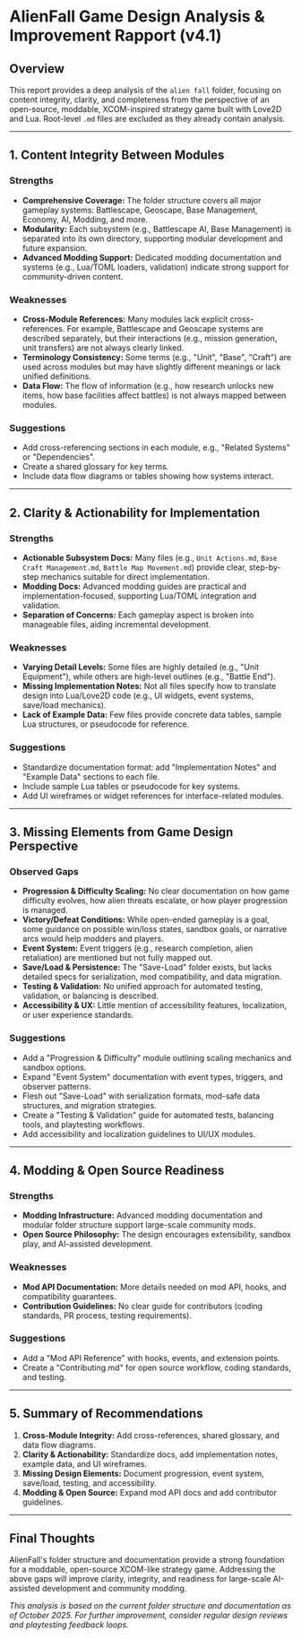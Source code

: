 # AlienFall Game Design Analysis & Improvement Rapport (v4.1)

## Overview
This report provides a deep analysis of the `alien fall` folder, focusing on content integrity, clarity, and completeness from the perspective of an open-source, moddable, XCOM-inspired strategy game built with Love2D and Lua. Root-level `.md` files are excluded as they already contain analysis.

---

## 1. Content Integrity Between Modules

### Strengths
- **Comprehensive Coverage:** The folder structure covers all major gameplay systems: Battlescape, Geoscape, Base Management, Economy, AI, Modding, and more.
- **Modularity:** Each subsystem (e.g., Battlescape AI, Base Management) is separated into its own directory, supporting modular development and future expansion.
- **Advanced Modding Support:** Dedicated modding documentation and systems (e.g., Lua/TOML loaders, validation) indicate strong support for community-driven content.

### Weaknesses
- **Cross-Module References:** Many modules lack explicit cross-references. For example, Battlescape and Geoscape systems are described separately, but their interactions (e.g., mission generation, unit transfers) are not always clearly linked.
- **Terminology Consistency:** Some terms (e.g., "Unit", "Base", "Craft") are used across modules but may have slightly different meanings or lack unified definitions.
- **Data Flow:** The flow of information (e.g., how research unlocks new items, how base facilities affect battles) is not always mapped between modules.

### Suggestions
- Add cross-referencing sections in each module, e.g., "Related Systems" or "Dependencies".
- Create a shared glossary for key terms.
- Include data flow diagrams or tables showing how systems interact.

---

## 2. Clarity & Actionability for Implementation

### Strengths
- **Actionable Subsystem Docs:** Many files (e.g., `Unit Actions.md`, `Base Craft Management.md`, `Battle Map Movement.md`) provide clear, step-by-step mechanics suitable for direct implementation.
- **Modding Docs:** Advanced modding guides are practical and implementation-focused, supporting Lua/TOML integration and validation.
- **Separation of Concerns:** Each gameplay aspect is broken into manageable files, aiding incremental development.

### Weaknesses
- **Varying Detail Levels:** Some files are highly detailed (e.g., "Unit Equipment"), while others are high-level outlines (e.g., "Battle End").
- **Missing Implementation Notes:** Not all files specify how to translate design into Lua/Love2D code (e.g., UI widgets, event systems, save/load mechanics).
- **Lack of Example Data:** Few files provide concrete data tables, sample Lua structures, or pseudocode for reference.

### Suggestions
- Standardize documentation format: add "Implementation Notes" and "Example Data" sections to each file.
- Include sample Lua tables or pseudocode for key systems.
- Add UI wireframes or widget references for interface-related modules.

---

## 3. Missing Elements from Game Design Perspective

### Observed Gaps
- **Progression & Difficulty Scaling:** No clear documentation on how game difficulty evolves, how alien threats escalate, or how player progression is managed.
- **Victory/Defeat Conditions:** While open-ended gameplay is a goal, some guidance on possible win/loss states, sandbox goals, or narrative arcs would help modders and players.
- **Event System:** Event triggers (e.g., research completion, alien retaliation) are mentioned but not fully mapped out.
- **Save/Load & Persistence:** The "Save-Load" folder exists, but lacks detailed specs for serialization, mod compatibility, and data migration.
- **Testing & Validation:** No unified approach for automated testing, validation, or balancing is described.
- **Accessibility & UX:** Little mention of accessibility features, localization, or user experience standards.

### Suggestions
- Add a "Progression & Difficulty" module outlining scaling mechanics and sandbox options.
- Expand "Event System" documentation with event types, triggers, and observer patterns.
- Flesh out "Save-Load" with serialization formats, mod-safe data structures, and migration strategies.
- Create a "Testing & Validation" guide for automated tests, balancing tools, and playtesting workflows.
- Add accessibility and localization guidelines to UI/UX modules.

---

## 4. Modding & Open Source Readiness

### Strengths
- **Modding Infrastructure:** Advanced modding documentation and modular folder structure support large-scale community mods.
- **Open Source Philosophy:** The design encourages extensibility, sandbox play, and AI-assisted development.

### Weaknesses
- **Mod API Documentation:** More details needed on mod API, hooks, and compatibility guarantees.
- **Contribution Guidelines:** No clear guide for contributors (coding standards, PR process, testing requirements).

### Suggestions
- Add a "Mod API Reference" with hooks, events, and extension points.
- Create a "Contributing.md" for open source workflow, coding standards, and testing.

---

## 5. Summary of Recommendations

1. **Cross-Module Integrity:** Add cross-references, shared glossary, and data flow diagrams.
2. **Clarity & Actionability:** Standardize docs, add implementation notes, example data, and UI wireframes.
3. **Missing Design Elements:** Document progression, event system, save/load, testing, and accessibility.
4. **Modding & Open Source:** Expand mod API docs and add contributor guidelines.

---

## Final Thoughts
AlienFall's folder structure and documentation provide a strong foundation for a moddable, open-source XCOM-like strategy game. Addressing the above gaps will improve clarity, integrity, and readiness for large-scale AI-assisted development and community modding.

*This analysis is based on the current folder structure and documentation as of October 2025. For further improvement, consider regular design reviews and playtesting feedback loops.*
